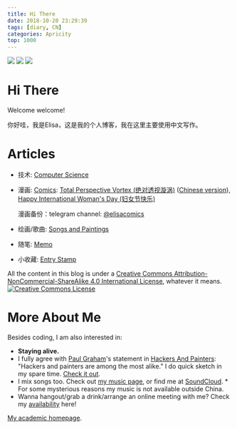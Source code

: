 ```yaml
---
title: Hi There
date: 2018-10-20 23:29:39
tags: [diary, CN]
categories: Apricity
top: 1000
---
```


<p float="left">
  <img src="https://img.shields.io/badge/Lan-CN%2FEN-green" /> 
    <img src="https://img.shields.io/badge/opinions-my%20own-9cf" />
  <img src="https://img.shields.io/badge/license-by--nc--sa%204.0-ffb9b4" />
</p>

# Hi There

Welcome welcome! 

你好哇，我是Elisa，这是我的个人博客，我在这里主要使用中文写作。

# Articles

* 技术: [Computer Science](http://etsai.site/categories/CS/) 

* 漫画: [Comics](http://etsai.site/tags/comics/): [Total Perspective Vortex (绝对透视漩涡)](https://etsai.site/Total-Perspective-Vortex-EN/) ([Chinese version](https://etsai.site/Total-Perspective-Vortex/)), [Happy International Woman's Day (妇女节快乐)](https://etsai.site/international-woman-s-day/)

  漫画备份：telegram channel: [@elisacomics](https://t.me/elisacomics)

* 绘画/歌曲: [Songs and Paintings](http://etsai.site/categories/Apricity/) 
* 随笔: [Memo](http://etsai.site/categories/Memo/) 
* 小收藏: [Entry Stamp](http://etsai.site/tags/entry-stamp/) 

All the content in this blog is under a <a rel="license" href="http://creativecommons.org/licenses/by-nc-sa/4.0/">Creative Commons Attribution-NonCommercial-ShareAlike 4.0 International License</a>, whatever it means.
<br />
<a rel="license" href="http://creativecommons.org/licenses/by-nc-sa/4.0/"><img alt="Creative Commons License" style="border-width:0" src="https://i.creativecommons.org/l/by-nc-sa/4.0/88x31.png" /></a>

<!--more-->

# More About Me


Besides coding, I am also interested in:

* **Staying alive.**
* I fully agree with [Paul Graham](https://en.wikipedia.org/wiki/Paul_Graham_(programmer))'s statement in [Hackers And Painters](http://www.paulgraham.com/hp.html):
  "Hackers and painters are among the most alike."
  I do quick sketch in my spare time. [Check it out](https://www.instagram.com/elisatdraws/).
* I mix songs too. Check out [my music page](https://music.163.com/#/artist?id=12158117), or find me at [SoundCloud](https://soundcloud.com/elisastayshere).
  \* For some mysterious reasons my music is not available outside China.
* Wanna hangout/grab a drink/arrange an online meeting with me? Check my [availability](https://etsai.site/about/) here!

[My academic homepage](http://home.ustc.edu.cn/~elisa/).


